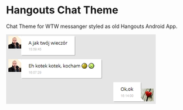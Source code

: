 # Hangouts Chat Theme
Chat Theme for WTW messanger styled as old Hangouts Android App.

![Preview](https://raw.githubusercontent.com/artur-stepien/wtw-themes/master/chat/hangouts/project/preview.jpg)

